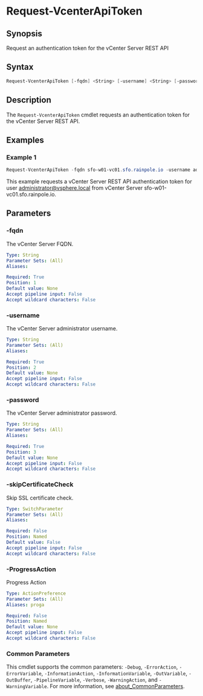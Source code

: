 # Request-VcenterApiToken

## Synopsis

Request an authentication token for the vCenter Server REST API

## Syntax

```powershell
Request-VcenterApiToken [-fqdn] <String> [-username] <String> [-password] <String> [-skipCertificateCheck] [-ProgressAction <ActionPreference>] [<CommonParameters>]
```

## Description

The `Request-VcenterApiToken` cmdlet requests an authentication token for the vCenter Server REST API.

## Examples

### Example 1

```powershell
Request-VcenterApiToken -fqdn sfo-w01-vc01.sfo.rainpole.io -username administrator@vsphere.local -password VMw@re1!
```

This example requests a vCenter Server REST API authentication token for user <administrator@vsphere.local> from vCenter Server sfo-w01-vc01.sfo.rainpole.io.

## Parameters

### -fqdn

The vCenter Server FQDN.

```yaml
Type: String
Parameter Sets: (All)
Aliases:

Required: True
Position: 1
Default value: None
Accept pipeline input: False
Accept wildcard characters: False
```

### -username

The vCenter Server administrator username.

```yaml
Type: String
Parameter Sets: (All)
Aliases:

Required: True
Position: 2
Default value: None
Accept pipeline input: False
Accept wildcard characters: False
```

### -password

The vCenter Server administrator password.

```yaml
Type: String
Parameter Sets: (All)
Aliases:

Required: True
Position: 3
Default value: None
Accept pipeline input: False
Accept wildcard characters: False
```

### -skipCertificateCheck

Skip SSL certificate check.

```yaml
Type: SwitchParameter
Parameter Sets: (All)
Aliases:

Required: False
Position: Named
Default value: False
Accept pipeline input: False
Accept wildcard characters: False
```

### -ProgressAction

Progress Action

```yaml
Type: ActionPreference
Parameter Sets: (All)
Aliases: proga

Required: False
Position: Named
Default value: None
Accept pipeline input: False
Accept wildcard characters: False
```

### Common Parameters

This cmdlet supports the common parameters: `-Debug`, `-ErrorAction`, `-ErrorVariable`, `-InformationAction`, `-InformationVariable`, `-OutVariable`, `-OutBuffer`, `-PipelineVariable`, `-Verbose`, `-WarningAction`, and `-WarningVariable`. For more information, see [about_CommonParameters](http://go.microsoft.com/fwlink/?LinkID=113216).
